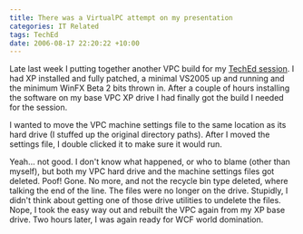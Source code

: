 ```yaml
---
title: There was a VirtualPC attempt on my presentation
categories: IT Related
tags: TechEd
date: 2006-08-17 22:20:22 +10:00
---
```


Late last week I putting together another VPC build for my [TechEd session][0]. I had XP installed and fully patched, a minimal VS2005 up and running and the minimum WinFX Beta 2 bits thrown in. After a couple of hours installing the software on my base VPC XP drive I had finally got the build I needed for the session.

I wanted to move the VPC machine settings file to the same location as its hard drive (I stuffed up the original directory paths). After I moved the settings file, I double clicked it to make sure it would run. 

Yeah... not good. I don't know what happened, or who to blame (other than myself), but both my VPC hard drive and the machine settings files got deleted. Poof! Gone. No more, and not the recycle bin type deleted, where talking the end of the line. The files were no longer on the drive. Stupidly, I didn't think about getting one of those drive utilities to undelete the files. Nope, I took the easy way out and rebuilt the VPC again from my XP base drive. Two hours later, I was again ready for WCF world domination.

[0]: https://www.msteched.com/australia/content/SessionView.aspx?SessionID=4f9bd9ca-fab5-4aad-80de-3234c2b429bc
